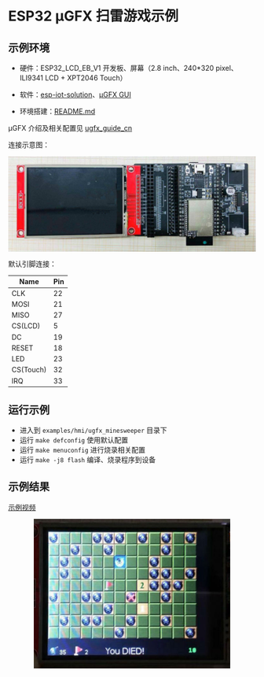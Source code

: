 # ESP32 μGFX 扫雷游戏示例

## 示例环境

- 硬件：ESP32_LCD_EB_V1 开发板、屏幕（2.8 inch、240*320 pixel、ILI9341 LCD + XPT2046 Touch）
- 软件：[esp-iot-solution](https://github.com/espressif/esp-iot-solution)、[μGFX GUI](https://ugfx.io/)

- 环境搭建：[README.md](../../../README.md#preparation)

μGFX 介绍及相关配置见 [ugfx_guide_cn](../../../documents/hmi_solution/ugfx/ugfx_guide_cn.md)

连接示意图：

<div align="center"><img src="../../../documents/_static/hmi_solution/lcd_connect.jpg" width = "700" alt="lcd_connect" align=center /></div>  

默认引脚连接：

Name | Pin
-------- | -----
CLK | 22
MOSI | 21
MISO | 27
CS(LCD) | 5
DC | 19
RESET | 18
LED | 23
CS(Touch) | 32
IRQ | 33

## 运行示例

- 进入到 `examples/hmi/ugfx_minesweeper` 目录下
- 运行 `make defconfig` 使用默认配置
- 运行 `make menuconfig` 进行烧录相关配置
- 运行 `make -j8 flash` 编译、烧录程序到设备

## 示例结果

[示例视频](http://demo.iot.espressif.cn:8887/cmp/demo/ugfx_minwsweeper.mp4)

<div align="center"><img src="../../../documents/_static/hmi_solution/ugfx/ugfx_minesweeper.jpg" width = "400" alt="μgfx_minesweeper" align=center /></div>  